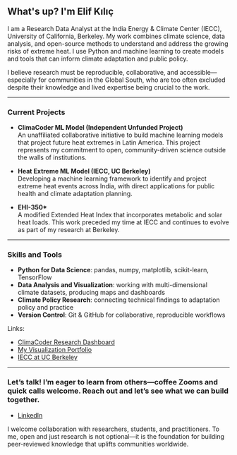 ## What's up? I'm Elif Kılıç  

I am a Research Data Analyst at the India Energy & Climate Center (IECC), University of California, Berkeley. My work combines climate science, data analysis, and open-source methods to understand and address the growing risks of extreme heat. I use Python and machine learning to create models and tools that can inform climate adaptation and public policy.  

I believe research must be reproducible, collaborative, and accessible—especially for communities in the Global South, who are too often excluded despite their knowledge and lived expertise being crucial to the work.

---

### Current Projects  

- **ClimaCoder ML Model (Independent Unfunded Project)**  
  An unaffiliated collaborative initiative to build machine learning models that project future heat extremes in Latin America. This project represents my commitment to open, community-driven science outside the walls of institutions.  

- **Heat Extreme ML Model (IECC, UC Berkeley)**  
  Developing a machine learning framework to identify and project extreme heat events across India, with direct applications for public health and climate adaptation planning.  

- **EHI-350\***  
  A modified Extended Heat Index that incorporates metabolic and solar heat loads. This work preceded my time at IECC and continues to evolve as part of my research at Berkeley.  

---

### Skills and Tools  

- **Python for Data Science**: pandas, numpy, matplotlib, scikit-learn, TensorFlow  
- **Data Analysis and Visualization**: working with multi-dimensional climate datasets, producing maps and dashboards  
- **Climate Policy Research**: connecting technical findings to adaptation policy and practice  
- **Version Control**: Git & GitHub for collaborative, reproducible workflows  

Links:  
- [ClimaCoder Research Dashboard](https://climacoder.com)  
- [My Visualization Portfolio](https://elifkilic.org)  
- [IECC at UC Berkeley](https://goldmanschool.berkeley.edu/iecc)  

---

### Let’s talk! I’m eager to learn from others—coffee Zooms and quick calls welcome. Reach out and let’s see what we can build together.

- [LinkedIn](https://www.linkedin.com/)  

I welcome collaboration with researchers, students, and practitioners. To me, open and just research is not optional—it is the foundation for building peer-reviewed knowledge that uplifts communities worldwide.  
